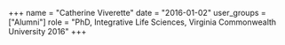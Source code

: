 +++
name = "Catherine Viverette"
date = "2016-01-02"
user_groups = ["Alumni"]
role = "PhD, Integrative Life Sciences, Virginia Commonwealth University 2016"
+++